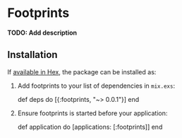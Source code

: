 # Footprints

**TODO: Add description**

## Installation

If [available in Hex](https://hex.pm/docs/publish), the package can be installed as:

  1. Add footprints to your list of dependencies in `mix.exs`:

        def deps do
          [{:footprints, "~> 0.0.1"}]
        end

  2. Ensure footprints is started before your application:

        def application do
          [applications: [:footprints]]
        end
